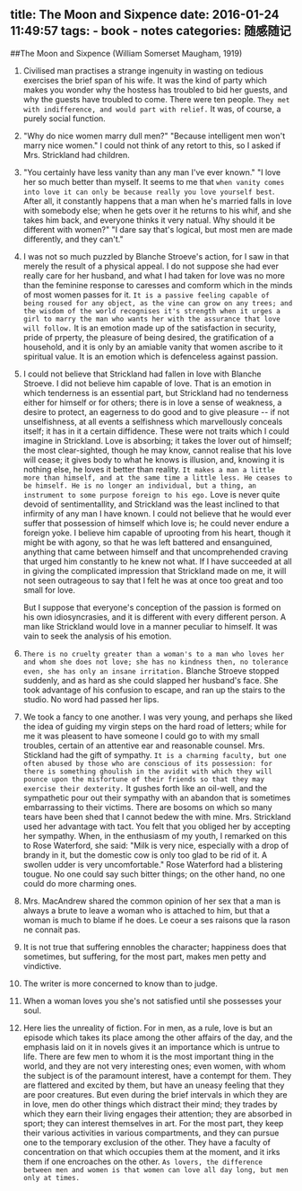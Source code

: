 title: The Moon and Sixpence
date: 2016-01-24 11:49:57
tags: 
    - book
    - notes
categories: 随感随记
---

##The Moon and Sixpence (William Somerset Maugham, 1919)

1. Civilised man practises a strange ingenuity in wasting on tedious exercises the brief span of his wife. It was the kind of party which makes you wonder why the hostess has troubled to bid her guests, and why the guests have troubled to come. There were ten people. `They met with indifference, and would part with relief.` It was, of course, a purely social function.

2.  "Why do nice women marry dull men?" 
    "Because intelligent men won't marry nice women." 
    I could not think of any retort to this, so I asked if Mrs. Strickland had children.

3.  "You certainly have less vanity than any man I've ever known."
    "I love her so much better than myself. It seems to me that `when vanity comes into love it can only be because really you love yourself best`. After all, it constantly happens that a man when he's married falls in love with somebody else; when he gets over it he returns to his whif, and she takes him back, and everyone thinks it very natual. Why should it be different with women?" 
    "I dare say that's logical, but most men are made differently, and they can't."

4. I was not so much puzzled by Blanche Stroeve's action, for I saw in that merely the result of a physical appeal. I do not suppose she had ever really care for her husband, and what I had taken for love was no more than the feminine response to caresses and comform which in the minds of most women passes for it. `It is a passive feeling capable of being roused for any object, as the vine can grow on any trees; and the wisdom of the world recognises it's strength when it urges a girl to marry the man who wants her with the assurance that love will follow.` It is an emotion made up of the satisfaction in security, pride of prperty, the pleasure of being desired, the gratification of a household, and it is only by an amiable vanity that women ascribe to it spiritual value. It is an emotion which is defenceless against passion.

5. I could not believe that Strickland had fallen in love with Blanche Stroeve. I did not believe him capable of love. That is an emotion in which tenderness is an essential part, but Strickland had no tenderness either for himself or for others; there is in love a sense of weakness, a desire to protect, an eagerness to do good and to give pleasure -- if not unselfishness, at all events a selfishness which marvellously conceals itself; it has in it a certain diffidence. These were not traits which I could imagine in Strickland. Love is absorbing; it takes the lover out of himself; the most clear-sighted, though he may know, cannot realise that his love will cease; it gives body to what he knows is illusion, and, knowing it is nothing else, he loves it better than reality. `It makes a man a little more than himself, and at the same time a little less. He ceases to be himself. He is no longer an individual, but a thing, an instrument to some purpose foreign to his ego.` Love is never quite devoid of sentimentallity, and Strickland was the least inclined to that infirmity of any man I have known. I could not believe that he would ever suffer that possession of himself which love is; he could never endure a foreign yoke. I believe him capable of uprooting from his heart, though it might be with agony, so that he was left battered and ensanguined, anything that came between himself and that uncomprehended craving that urged him constantly to he knew not what. If I have succeeded at all in giving the complicated impression that Strickland made on me, it will not seen outrageous to say that I felt he was at once too great and too small for love.

    But I suppose that everyone's conception of the passion is formed on his own idiosyncrasies, and it is different with every different person. A man like Strickland would love in a manner peculiar to himself. It was vain to seek the analysis of his emotion.

6. `There is no cruelty greater than a woman's to a man who loves her and whom she does not love; she has no kindness then, no tolerance even, she has only an insane irritation.` Blanche Stroeve stopped suddenly, and as hard as she could slapped her husband's face. She took advantage of his confusion to escape, and ran up the stairs to the studio. No word had passed her lips.

7. We took a fancy to one another. I was very young, and perhaps she liked the idea of guiding my virgin steps on the hard road of letters; while for me it was pleasent to have someone I could go to with my small troubles, certain of an attentive ear and reasonable counsel. Mrs. Stickland had the gift of sympathy. `It is a charming faculty, but one often abused by those who are conscious of its possession: for there is something ghoulish in the avidit with which they will pounce upon the misfortune of their friends so that they may exercise their dexterity.` It gushes forth like an oil-well, and the sympathetic pour out their sympathy with an abandon that is sometimes embarrassing to their victims. There are bosoms on which so many tears have been shed that I cannot bedew the with mine. Mrs. Strickland used her advantage with tact. You felt that you obliged her by accepting her sympathy. When, in the enthusiasm of my youth, I remarked on this to Rose Waterford, she said: "Milk is very nice, especially with a drop of brandy in it, but the domestic cow is only too glad to be rid of it. A swollen udder is very uncomfortable." Rose Waterford had a blistering tougue. No one could say such bitter things; on the other hand, no one could do more charming ones.

8. Mrs. MacAndrew shared the common opinion of her sex that a man is always a brute to leave a woman who is attached to him, but that a woman is much to blame if he does. Le coeur a ses raisons que la rason ne connait pas.

9. It is not true that suffering ennobles the character; happiness does that sometimes, but suffering, for the most part, makes men petty and vindictive.

10. The writer is more concerned to know than to judge.

11. When a woman loves you she's not satisfied until she possesses your soul.

12. Here lies the unreality of fiction. For in men, as a rule, love is but an episode which takes its place among the other affairs of the day, and the emphasis laid on it in novels gives it an importance which is untrue to life. There are few men to whom it is the most important thing in the world, and they are not very interesting ones; even women, with whom the subject is of the paramount interest, have a contempt for them. They are flattered and excited by them, but have an uneasy feeling that they are poor creatures. But even during the brief intervals in which they are in love, men do other things which distract their mind; they trades by which they earn their living engages their attention; they are absorbed in sport; they can interest themselves in art. For the most part, they keep their various activities in various compartments, and they can pursue one to the temporary exclusion of the other. They have a faculty of concentration on that which occupies them at the moment, and it irks them if one encroaches on the other. `As lovers, the difference between men and women is that women can love all day long, but men only at times.`
